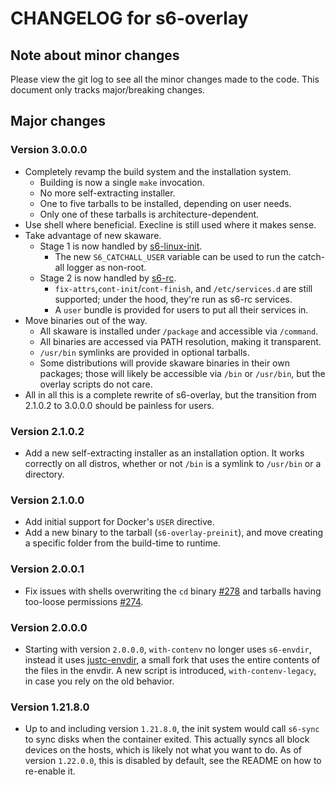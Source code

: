 # CHANGELOG for s6-overlay

## Note about minor changes

Please view the git log to see all the minor changes made to the code. This document only tracks major/breaking changes.

## Major changes

### Version 3.0.0.0

* Completely revamp the build system and the installation system.
  * Building is now a single `make` invocation.
  * No more self-extracting installer.
  * One to five tarballs to be installed, depending on user needs.
  * Only one of these tarballs is architecture-dependent.
* Use shell where beneficial. Execline is still used where it makes sense.
* Take advantage of new skaware.
  * Stage 1 is now handled by [s6-linux-init](https://skarnet.org/software/s6-linux-init/).
    * The new `S6_CATCHALL_USER` variable can be used to run the catch-all logger as non-root.
  * Stage 2 is now handled by [s6-rc](https://skarnet.org/software/s6-rc/).
    * `fix-attrs`,`cont-init`/`cont-finish`, and `/etc/services.d` are
still supported; under the hood, they're run as s6-rc services.
    * A `user` bundle is provided for users to put all their services in.
* Move binaries out of the way.
  * All skaware is installed under `/package` and accessible via `/command`.
  * All binaries are accessed via PATH resolution, making it transparent.
  * `/usr/bin` symlinks are provided in optional tarballs.
  * Some distributions will provide skaware binaries in their own packages;
those will likely be accessible via `/bin` or `/usr/bin`, but the overlay
scripts do not care.
* All in all this is a complete rewrite of s6-overlay, but the transition
from 2.1.0.2 to 3.0.0.0 should be painless for users.

### Version 2.1.0.2

* Add a new self-extracting installer as an installation
  option. It works correctly on all distros, whether or not `/bin` is a
  symlink to `/usr/bin` or a directory.

### Version 2.1.0.0

* Add initial support for Docker's `USER` directive.
* Add a new binary to the tarball (`s6-overlay-preinit`), and move creating
  a specific folder from the build-time to runtime.

### Version 2.0.0.1

* Fix issues with shells overwriting the `cd`
  binary [#278](https://github.com/just-containers/s6-overlay/issues/278)
  and tarballs having too-loose permissions [#274](https://github.com/just-containers/s6-overlay/issues/274).

### Version 2.0.0.0

* Starting with version `2.0.0.0`, `with-contenv` no longer uses `s6-envdir`, instead it
  uses [justc-envdir](https://github.com/just-containers/justc-envdir), a small fork that
  uses the entire contents of the files in the envdir. A new script is introduced, `with-contenv-legacy`,
  in case you rely on the old behavior.

### Version 1.21.8.0

* Up to and including version `1.21.8.0`, the init system would call `s6-sync` to sync disks when
  the container exited. This actually syncs all block devices on the hosts, which is
  likely not what you want to do. As of version `1.22.0.0`, this is disabled by default, see the
  README on how to re-enable it.
